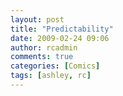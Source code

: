 ```yaml
---
layout: post
title: "Predictability"
date: 2009-02-24 09:06
author: rcadmin
comments: true
categories: [Comics]
tags: [ashley, rc]
---
```

<a href="http://bitsmack.com/wp/2009/02/24/predictability/"><img class="alignnone size-full wp-image-1582" title="It's odd that the next book on the shelf is 'Your Jokes Weren't That Great To Begin With'" src="http://dl.bitsmack.com/uploads/2009/02/20090224.jpg" alt="" /></a>
